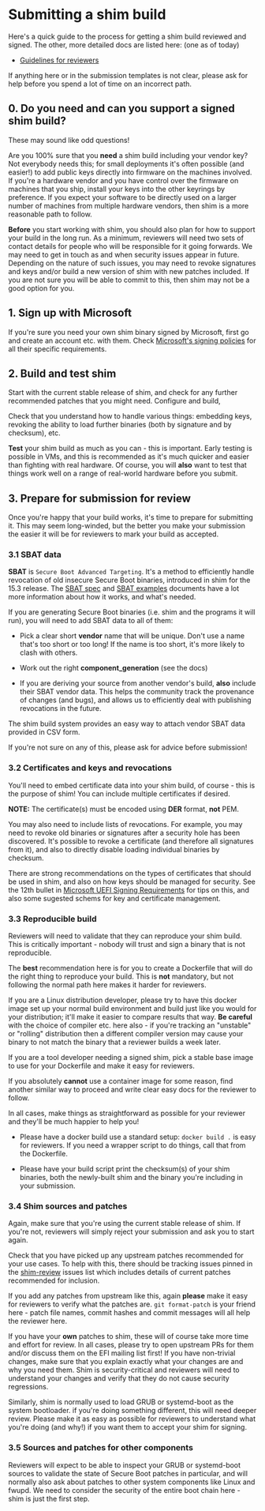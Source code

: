 # Submitting a shim build

Here's a quick guide to the process for getting a shim build reviewed and
signed. The other, more detailed docs are listed here: (one as of today)

- [Guidelines for reviewers](./reviewer-guidelines)

If anything here or in the submission templates is not clear, please
ask for help before you spend a lot of time on an incorrect path.

## 0. Do you need and can you support a signed shim build?

These may sound like odd questions!

Are you 100% sure that you **need** a shim build including your vendor
key? Not everybody needs this; for small deployments it's often
possible (and easier!) to add public keys directly into firmware on
the machines involved. If you're a hardware vendor and you have
control over the firmware on machines that you ship, install your keys
into the other keyrings by preference. If you expect your software to
be directly used on a larger number of machines from multiple hardware
vendors, then shim is a more reasonable path to follow.

**Before** you start working with shim, you should also plan for how
to support your build in the long run. As a minimum, reviewers will
need two sets of contact details for people who will be responsible
for it going forwards. We may need to get in touch as and when
security issues appear in future. Depending on the nature of such
issues, you may need to revoke signatures and keys and/or build a new
version of shim with new patches included. If you are not sure you
will be able to commit to this, then shim may not be a good option for
you.

## 1. Sign up with Microsoft

If you're sure you need your own shim binary signed by Microsoft,
first go and create an account etc. with them. Check
[Microsoft's signing policies](https://techcommunity.microsoft.com/t5/hardware-dev-center/updated-uefi-signing-requirements/ba-p/1062916)
for all their specific requirements.

## 2. Build and test shim

Start with the current stable release of shim, and check for any
further recommended patches that you might need. Configure and build,

Check that you understand how to handle various things: embedding
keys, revoking the ability to load further binaries (both by signature
and by checksum), etc.

**Test** your shim build as much as you can - this is important. Early
testing is possible in VMs, and this is recommended as it's much
quicker and easier than fighting with real hardware. Of course, you
will **also** want to test that things work well on a range of
real-world hardware before you submit.

## 3. Prepare for submission for review

Once you're happy that your build works, it's time to prepare for
submitting it. This may seem long-winded, but the better you make your
submission the easier it will be for reviewers to mark your build as
accepted.

### 3.1 SBAT data

**SBAT** is ``Secure Boot Advanced Targeting``. It's a method to
efficiently handle revocation of old insecure Secure Boot binaries,
introduced in shim for the 15.3 release. The
[SBAT spec](https://github.com/rhboot/shim/blob/main/SBAT.md) and
[SBAT examples](https://github.com/rhboot/shim/blob/main/SBAT.example.md)
documents have a lot more information about how it works, and what's
needed.

If you are generating Secure Boot binaries (i.e. shim and the programs
it will run), you will need to add SBAT data to all of them:

* Pick a clear short **vendor** name that will be unique. Don't use a
  name that's too short or too long! If the name is too short, it's
  more likely to clash with others.

* Work out the right **component_generation** (see the docs)

* If you are deriving your source from another vendor's build,
  **also** include their SBAT vendor data. This helps the community
  track the provenance of changes (and bugs), and allows us to
  efficiently deal with publishing revocations in the future.

The shim build system provides an easy way to attach vendor SBAT data
provided in CSV form.

If you're not sure on any of this, please ask for advice before
submission!

### 3.2 Certificates and keys and revocations

You'll need to embed certificate data into your shim build, of
course - this is the purpose of shim! You can include multiple
certificates if desired.

**NOTE:** The certificate(s) must be encoded using **DER** format,
**not** PEM.

You may also need to include lists of revocations. For example, you
may need to revoke old binaries or signatures after a security hole
has been discovered. It's possible to revoke a certificate (and
therefore all signatures from it), and also to directly disable
loading individual binaries by checksum.

There are strong recommendations on the types of certificates that
should be used in shim, and also on how keys should be managed for
security. See the 12th bullet in [Microsoft UEFI Signing
Requirements](https://techcommunity.microsoft.com/t5/hardware-dev-center/updated-uefi-signing-requirements/ba-p/1062916)
for tips on this, and also some sugested schems for key and certificate
management.

### 3.3 Reproducible build

Reviewers will need to validate that they can reproduce your shim
build. This is critically important - nobody will trust and sign a
binary that is not reproducible.

The **best** recommendation here is for you to create a Dockerfile
that will do the right thing to reproduce your build. This is **not**
mandatory, but not following the normal path here makes it harder for
reviewers.

If you are a Linux distribution developer, please try to have this
docker image set up your normal build environment and build just like
you would for your distribution; it'll make it easier to compare
results that way. **Be careful** with the choice of compiler etc. here
also - if you're tracking an "unstable" or "rolling" distribution then
a different compiler version may cause your binary to not match the
binary that a reviewer builds a week later.

If you are a tool developer needing a signed shim, pick a stable base
image to use for your Dockerfile and make it easy for reviewers.

If you absolutely **cannot** use a container image for some reason,
find another similar way to proceed and write clear easy docs for the
reviewer to follow.

In all cases, make things as straightforward as possible for your
reviewer and they'll be much happier to help you!

* Please have a docker build use a standard setup: ``docker build
  .`` is easy for reviewers. If you need a wrapper script to do
  things, call that from the Dockerfile.

* Please have your build script print the checksum(s) of your
  shim binaries, both the newly-built shim and the binary you're
  including in your submission.

### 3.4 Shim sources and patches

Again, make sure that you're using the current stable release of
shim. If you're not, reviewers will simply reject your submission and
ask you to start again.

Check that you have picked up any upstream patches recommended for
your use cases. To help with this, there should be tracking issues pinned in
the [shim-review](https://github.com/rhboot/shim-review/issues)
issues list which includes details of current patches recommended for
inclusion.

If you add any patches from upstream like this, again
**please** make it easy for reviewers to verify what the patches
are. ``git format-patch`` is your friend here - patch file names,
commit hashes and commit messages will all help the reviewer here.

If you have your **own** patches to shim, these will of course take
more time and effort for review. In all cases, please try to open
upstream PRs for them and/or discuss them on the EFI mailing list
first! If you have non-trivial changes, make sure that you explain
exactly what your changes are and why you need them. Shim is
security-critical and reviewers will need to understand your changes
and verify that they do not cause security regressions.

Similarly, shim is normally used to load GRUB or systemd-boot as the
system bootloader. if you're doing something different, this will need
deeper review. Please make it as easy as possible for reviewers to
understand what you're doing (and why!) if you want them to accept your
shim for signing.

### 3.5 Sources and patches for other components

Reviewers will expect to be able to inspect your GRUB or systemd-boot
sources to validate the state of Secure Boot patches in particular, and
will normally also ask about patches to other system components like
Linux and fwupd. We need to consider the security of the entire boot
chain here - shim is just the first step.
